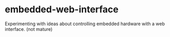 # embedded-web-interface
Experimenting with ideas about controlling embedded hardware with a web interface. (not mature)

